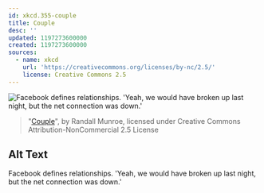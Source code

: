 ```yaml
---
id: xkcd.355-couple
title: Couple
desc: ''
updated: 1197273600000
created: 1197273600000
sources:
  - name: xkcd
    url: 'https://creativecommons.org/licenses/by-nc/2.5/'
    license: Creative Commons 2.5
---
```

![Facebook defines relationships.  'Yeah, we would have broken up last night, but the net connection was down.'](https://imgs.xkcd.com/comics/couple.png)
> "[Couple](https://xkcd.com/355/)", by Randall Munroe, licensed under Creative Commons Attribution-NonCommercial 2.5 License

## Alt Text
Facebook defines relationships.  'Yeah, we would have broken up last night, but the net connection was down.'
